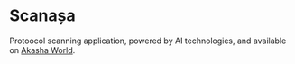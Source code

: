# Scanașa
Protoocol scanning application, powered by AI technologies, and available on [Akasha World](https://akasha.org/world/).

